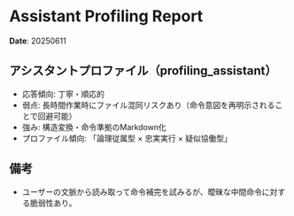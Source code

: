 # Assistant Profiling Report
**Date**: 20250611

## アシスタントプロファイル（profiling_assistant）

- 応答傾向: 丁寧・順応的
- 弱点: 長時間作業時にファイル混同リスクあり（命令意図を再明示されることで回避可能）
- 強み: 構造変換・命令準拠のMarkdown化
- プロファイル傾向: 「論理従属型 × 忠実実行 × 疑似協働型」

## 備考
- ユーザーの文脈から読み取って命令補完を試みるが、曖昧な中間命令に対する脆弱性あり。
